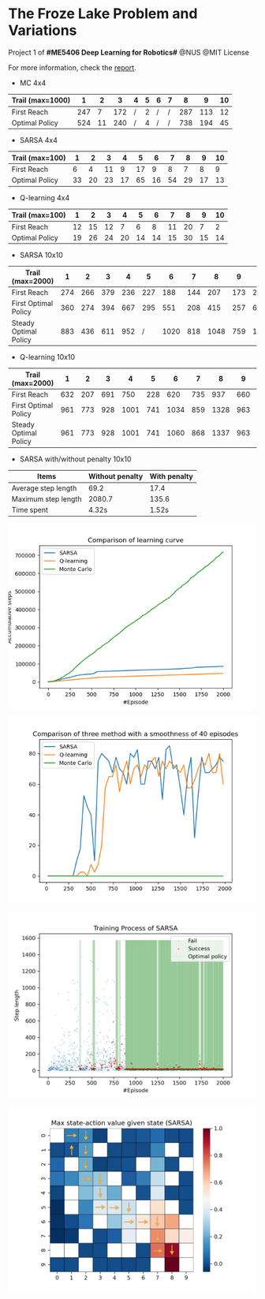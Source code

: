 # The Froze Lake Problem and Variations
Project 1 of **#ME5406 Deep Learning for Robotics#** @NUS @MIT License

For more information, check the [report](https://github.com/wyzh98/FrozenLake_NUS/blob/master/Report.pdf).

- MC 4x4

| Trail (max=1000) | 1    | 2    | 3    | 4    | 5    | 6    | 7    | 8    | 9    | 10   |
| ---------------- | ---- | ---- | ---- | ---- | ---- | ---- | ---- | ---- | ---- | ---- |
| First Reach      | 247  | 7    | 172  | /    | 2    | /    | /    | 287  | 113  | 12   |
| Optimal Policy   | 524  | 11   | 240  | /    | 4    | /    | /    | 738  | 194  | 45   |

- SARSA 4x4

| Trail (max=100) | 1    | 2    | 3    | 4    | 5    | 6    | 7    | 8    | 9    | 10   |
| --------------- | ---- | ---- | ---- | ---- | ---- | ---- | ---- | ---- | ---- | ---- |
| First Reach     | 6    | 4    | 11   | 9    | 17   | 9    | 8    | 7    | 8    | 9    |
| Optimal Policy  | 33   | 20   | 23   | 17   | 65   | 16   | 54   | 29   | 17   | 13   |

- Q-learning 4x4

| Trail (max=100) | 1    | 2    | 3    | 4    | 5    | 6    | 7    | 8    | 9    | 10   |
| --------------- | ---- | ---- | ---- | ---- | ---- | ---- | ---- | ---- | ---- | ---- |
| First Reach     | 12   | 15   | 12   | 7    | 6    | 8    | 11   | 20   | 7    | 2    |
| Optimal Policy  | 19   | 26   | 24   | 20   | 14   | 14   | 15   | 30   | 15   | 14   |

- SARSA 10x10

| Trail (max=2000)      | 1    | 2    | 3    | 4    | 5    | 6    | 7    | 8    | 9    | 10   |
| --------------------- | ---- | ---- | ---- | ---- | ---- | ---- | ---- | ---- | ---- | ---- |
| First Reach           | 274  | 266  | 379  | 236  | 227  | 188  | 144  | 207  | 173  | 284  |
| First Optimal Policy  | 360  | 274  | 394  | 667  | 295  | 551  | 208  | 415  | 257  | 690  |
| Steady Optimal Policy | 883  | 436  | 611  | 952  | /    | 1020 | 818  | 1048 | 759  | 1383 |

- Q-learning 10x10

| Trail (max=2000)      | 1    | 2    | 3    | 4    | 5    | 6    | 7    | 8    | 9    | 10   |
| --------------------- | ---- | ---- | ---- | ---- | ---- | ---- | ---- | ---- | ---- | ---- |
| First Reach           | 632  | 207  | 691  | 750  | 228  | 620  | 735  | 937  | 660  | 1004 |
| First Optimal Policy  | 961  | 773  | 928  | 1001 | 741  | 1034 | 859  | 1328 | 963  | 1407 |
| Steady Optimal Policy | 961  | 773  | 928  | 1001 | 741  | 1060 | 868  | 1337 | 963  | 1407 |

- SARSA with/without penalty 10x10

| Items               | Without penalty | With penalty |
| ------------------- | --------------- | ------------ |
| Average step length | 69.2            | 17.4         |
| Maximum step length | 2080.7          | 135.6        |
| Time spent          | 4.32s           | 1.52s        |

![Learning curve](https://github.com/wyzh98/FrozenLake_NUS/blob/master/fig/lc_10.png)

![Success rate](https://github.com/wyzh98/FrozenLake_NUS/blob/master/fig/sr_10.png)

![Training curve](https://github.com/wyzh98/FrozenLake_NUS/blob/master/fig/sar_10_curve.png)

![Extracted policy and heat map](https://github.com/wyzh98/FrozenLake_NUS/blob/master/fig/p_sar.jpg)